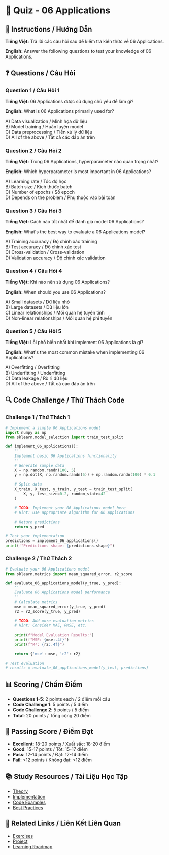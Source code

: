 # 🧠 Quiz - 06 Applications

## 📝 Instructions / Hướng Dẫn

**Tiếng Việt:** Trả lời các câu hỏi sau để kiểm tra kiến thức về 06 Applications.

**English:** Answer the following questions to test your knowledge of 06 Applications.

## ❓ Questions / Câu Hỏi

### Question 1 / Câu Hỏi 1
**Tiếng Việt:** 06 Applications được sử dụng chủ yếu để làm gì?

**English:** What is 06 Applications primarily used for?

A) Data visualization / Minh họa dữ liệu  
B) Model training / Huấn luyện model  
C) Data preprocessing / Tiền xử lý dữ liệu  
D) All of the above / Tất cả các đáp án trên

### Question 2 / Câu Hỏi 2
**Tiếng Việt:** Trong 06 Applications, hyperparameter nào quan trọng nhất?

**English:** Which hyperparameter is most important in 06 Applications?

A) Learning rate / Tốc độ học  
B) Batch size / Kích thước batch  
C) Number of epochs / Số epoch  
D) Depends on the problem / Phụ thuộc vào bài toán

### Question 3 / Câu Hỏi 3
**Tiếng Việt:** Cách nào tốt nhất để đánh giá model 06 Applications?

**English:** What's the best way to evaluate a 06 Applications model?

A) Training accuracy / Độ chính xác training  
B) Test accuracy / Độ chính xác test  
C) Cross-validation / Cross-validation  
D) Validation accuracy / Độ chính xác validation

### Question 4 / Câu Hỏi 4
**Tiếng Việt:** Khi nào nên sử dụng 06 Applications?

**English:** When should you use 06 Applications?

A) Small datasets / Dữ liệu nhỏ  
B) Large datasets / Dữ liệu lớn  
C) Linear relationships / Mối quan hệ tuyến tính  
D) Non-linear relationships / Mối quan hệ phi tuyến

### Question 5 / Câu Hỏi 5
**Tiếng Việt:** Lỗi phổ biến nhất khi implement 06 Applications là gì?

**English:** What's the most common mistake when implementing 06 Applications?

A) Overfitting / Overfitting  
B) Underfitting / Underfitting  
C) Data leakage / Rò rỉ dữ liệu  
D) All of the above / Tất cả các đáp án trên

## 🔍 Code Challenge / Thử Thách Code

### Challenge 1 / Thử Thách 1
```python
# Implement a simple 06 Applications model
import numpy as np
from sklearn.model_selection import train_test_split

def implement_06_applications():
    '''
    Implement basic 06 Applications functionality
    '''
    # Generate sample data
    X = np.random.randn(100, 5)
    y = np.dot(X, np.random.randn(5)) + np.random.randn(100) * 0.1
    
    # Split data
    X_train, X_test, y_train, y_test = train_test_split(
        X, y, test_size=0.2, random_state=42
    )
    
    # TODO: Implement your 06 Applications model here
    # Hint: Use appropriate algorithm for 06 Applications
    
    # Return predictions
    return y_pred

# Test your implementation
predictions = implement_06_applications()
print(f"Predictions shape: {predictions.shape}")
```

### Challenge 2 / Thử Thách 2
```python
# Evaluate your 06 Applications model
from sklearn.metrics import mean_squared_error, r2_score

def evaluate_06_applications_model(y_true, y_pred):
    '''
    Evaluate 06 Applications model performance
    '''
    # Calculate metrics
    mse = mean_squared_error(y_true, y_pred)
    r2 = r2_score(y_true, y_pred)
    
    # TODO: Add more evaluation metrics
    # Hint: Consider MAE, RMSE, etc.
    
    print(f"Model Evaluation Results:")
    print(f"MSE: {mse:.4f}")
    print(f"R²: {r2:.4f}")
    
    return {'mse': mse, 'r2': r2}

# Test evaluation
# results = evaluate_06_applications_model(y_test, predictions)
```

## 📊 Scoring / Chấm Điểm

- **Questions 1-5**: 2 points each / 2 điểm mỗi câu
- **Code Challenge 1**: 5 points / 5 điểm
- **Code Challenge 2**: 5 points / 5 điểm
- **Total**: 20 points / Tổng cộng 20 điểm

## 🎯 Passing Score / Điểm Đạt

- **Excellent**: 18-20 points / Xuất sắc: 18-20 điểm
- **Good**: 15-17 points / Tốt: 15-17 điểm  
- **Pass**: 12-14 points / Đạt: 12-14 điểm
- **Fail**: <12 points / Không đạt: <12 điểm

## 📚 Study Resources / Tài Liệu Học Tập

- [Theory](./THEORY_06_applications.md)
- [Implementation](./IMPLEMENTATION_06_applications.md)
- [Code Examples](./CODE_EXAMPLES_06_applications.md)
- [Best Practices](./BEST_PRACTICES_06_applications.md)

## 🔗 Related Links / Liên Kết Liên Quan

- [Exercises](./EXERCISES_06_applications.md)
- [Project](./PROJECT_06_applications.md)
- [Learning Roadmap](./LEARNING_ROADMAP_06_applications.md)
